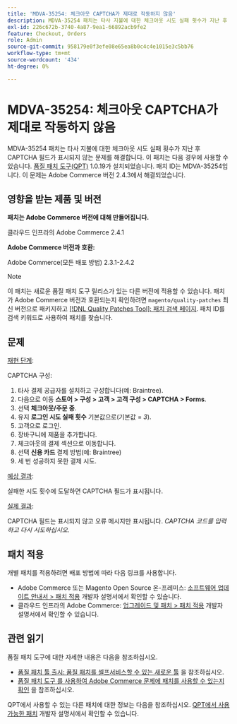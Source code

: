 ```yaml
---
title: 'MDVA-35254: 체크아웃 CAPTCHA가 제대로 작동하지 않음'
description: MDVA-35254 패치는 타사 지불에 대한 체크아웃 시도 실패 횟수가 지난 후 CAPTCHA 필드가 표시되지 않는 문제를 해결합니다. 이 패치는 [Quality Patches Tool (QPT)](/help/announcements/adobe-commerce-announcements/magento-quality-patches-released-new-tool-to-self-serve-quality-patches.md) 1.0.19가 설치된 경우 사용할 수 있습니다. 패치 ID는 MDVA-35254입니다. 이 문제는 Adobe Commerce 버전 2.4.3에서 해결되었습니다.
exl-id: 226c672b-3740-4a87-9ea1-66892acb9fe2
feature: Checkout, Orders
role: Admin
source-git-commit: 958179e0f3efe08e65ea8b0c4c4e1015e3c5bb76
workflow-type: tm+mt
source-wordcount: '434'
ht-degree: 0%

---
```


# MDVA-35254: 체크아웃 CAPTCHA가 제대로 작동하지 않음

MDVA-35254 패치는 타사 지불에 대한 체크아웃 시도 실패 횟수가 지난 후 CAPTCHA 필드가 표시되지 않는 문제를 해결합니다. 이 패치는 다음 경우에 사용할 수 있습니다. [품질 패치 도구(QPT)](/help/announcements/adobe-commerce-announcements/magento-quality-patches-released-new-tool-to-self-serve-quality-patches.md) 1.0.19가 설치되었습니다. 패치 ID는 MDVA-35254입니다. 이 문제는 Adobe Commerce 버전 2.4.3에서 해결되었습니다.

## 영향을 받는 제품 및 버전

**패치는 Adobe Commerce 버전에 대해 만들어집니다.**

클라우드 인프라의 Adobe Commerce 2.4.1

**Adobe Commerce 버전과 호환:**

Adobe Commerce(모든 배포 방법) 2.3.1-2.4.2

>[!NOTE]
>
>이 패치는 새로운 품질 패치 도구 릴리스가 있는 다른 버전에 적용할 수 있습니다. 패치가 Adobe Commerce 버전과 호환되는지 확인하려면 `magento/quality-patches` 최신 버전으로 패키지하고 [[!DNL Quality Patches Tool]: 패치 검색 페이지](https://devdocs.magento.com/quality-patches/tool.html#patch-grid). 패치 ID를 검색 키워드로 사용하여 패치를 찾습니다.

## 문제

<u>재현 단계</u>:

CAPTCHA 구성:

1. 타사 결제 공급자를 설치하고 구성합니다(예: Braintree).
1. 다음으로 이동 **스토어 > 구성 > 고객 > 고객 구성 > CAPTCHA > Forms**.
1. 선택 **체크아웃/주문 중**.
1. 유지 **로그인 시도 실패 횟수** 기본값으로(기본값 = *3*).
1. 고객으로 로그인.
1. 장바구니에 제품을 추가합니다.
1. 체크아웃의 결제 섹션으로 이동합니다.
1. 선택 **신용 카드** 결제 방법(예: Braintree)
1. 세 번 성공하지 못한 결제 시도.

<u>예상 결과</u>:

실패한 시도 횟수에 도달하면 CAPTCHA 필드가 표시됩니다.

<u>실제 결과</u>:

CAPTCHA 필드는 표시되지 않고 오류 메시지만 표시됩니다. *CAPTCHA 코드를 입력하고 다시 시도하십시오.*

## 패치 적용

개별 패치를 적용하려면 배포 방법에 따라 다음 링크를 사용합니다.

* Adobe Commerce 또는 Magento Open Source 온-프레미스: [소프트웨어 업데이트 안내서 > 패치 적용](https://devdocs.magento.com/guides/v2.4/comp-mgr/patching/mqp.html) 개발자 설명서에서 확인할 수 있습니다.
* 클라우드 인프라의 Adobe Commerce: [업그레이드 및 패치 > 패치 적용](https://devdocs.magento.com/cloud/project/project-patch.html) 개발자 설명서에서 확인할 수 있습니다.

## 관련 읽기

품질 패치 도구에 대한 자세한 내용은 다음을 참조하십시오.

* [품질 패치 툴 출시: 품질 패치를 셀프서비스할 수 있는 새로운 툴](/help/announcements/adobe-commerce-announcements/magento-quality-patches-released-new-tool-to-self-serve-quality-patches.md) 을 참조하십시오.
* [품질 패치 도구 를 사용하여 Adobe Commerce 문제에 패치를 사용할 수 있는지 확인](/help/support-tools/patches-available-in-qpt-tool/check-patch-for-magento-issue-with-magento-quality-patches.md) 을 참조하십시오.

QPT에서 사용할 수 있는 다른 패치에 대한 정보는 다음을 참조하십시오. [QPT에서 사용 가능한 패치](https://devdocs.magento.com/quality-patches/tool.html#patch-grid) 개발자 설명서에서 확인할 수 있습니다.

